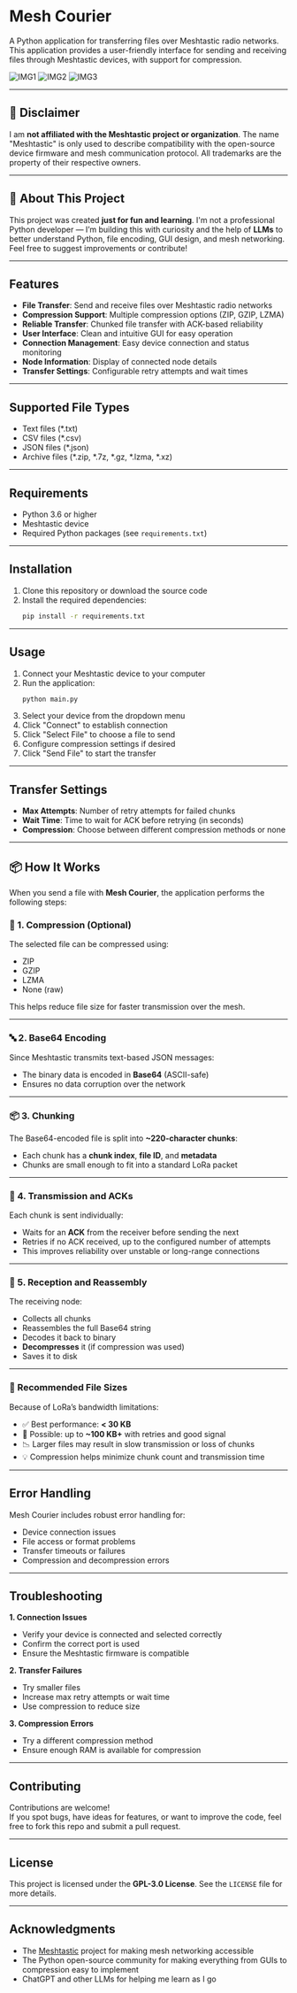 
# Mesh Courier

A Python application for transferring files over Meshtastic radio networks. This application provides a user-friendly interface for sending and receiving files through Meshtastic devices, with support for compression.

![IMG1](screenshots/img3.png)
![IMG2](screenshots/img2.png)
![IMG3](screenshots/img4.png)

---

## 🚧 Disclaimer

I am **not affiliated with the Meshtastic project or organization**. The name "Meshtastic" is only used to describe compatibility with the open-source device firmware and mesh communication protocol. All trademarks are the property of their respective owners.

---

## 🙋 About This Project

This project was created **just for fun and learning**. I'm not a professional Python developer — I’m building this with curiosity and the help of **LLMs** to better understand Python, file encoding, GUI design, and mesh networking. Feel free to suggest improvements or contribute!

---

## Features

- **File Transfer**: Send and receive files over Meshtastic radio networks
- **Compression Support**: Multiple compression options (ZIP, GZIP, LZMA)
- **Reliable Transfer**: Chunked file transfer with ACK-based reliability
- **User Interface**: Clean and intuitive GUI for easy operation
- **Connection Management**: Easy device connection and status monitoring
- **Node Information**: Display of connected node details
- **Transfer Settings**: Configurable retry attempts and wait times

---

## Supported File Types

- Text files (*.txt)
- CSV files (*.csv)
- JSON files (*.json)
- Archive files (*.zip, *.7z, *.gz, *.lzma, *.xz)

---

## Requirements

- Python 3.6 or higher
- Meshtastic device
- Required Python packages (see `requirements.txt`)

---

## Installation

1. Clone this repository or download the source code
2. Install the required dependencies:
   ```bash
   pip install -r requirements.txt
   ```

---

## Usage

1. Connect your Meshtastic device to your computer
2. Run the application:
   ```bash
   python main.py
   ```
3. Select your device from the dropdown menu
4. Click "Connect" to establish connection
5. Click "Select File" to choose a file to send
6. Configure compression settings if desired
7. Click "Send File" to start the transfer

---

## Transfer Settings

- **Max Attempts**: Number of retry attempts for failed chunks
- **Wait Time**: Time to wait for ACK before retrying (in seconds)
- **Compression**: Choose between different compression methods or none

---

## 📦 How It Works

When you send a file with **Mesh Courier**, the application performs the following steps:

### 🔧 1. Compression (Optional)

The selected file can be compressed using:

- ZIP
- GZIP
- LZMA
- None (raw)

This helps reduce file size for faster transmission over the mesh.

---

### 🔤 2. Base64 Encoding

Since Meshtastic transmits text-based JSON messages:

- The binary data is encoded in **Base64** (ASCII-safe)
- Ensures no data corruption over the network

---

### 📦 3. Chunking

The Base64-encoded file is split into **~220-character chunks**:

- Each chunk has a **chunk index**, **file ID**, and **metadata**
- Chunks are small enough to fit into a standard LoRa packet

---

### 📡 4. Transmission and ACKs

Each chunk is sent individually:

- Waits for an **ACK** from the receiver before sending the next
- Retries if no ACK received, up to the configured number of attempts
- This improves reliability over unstable or long-range connections

---

### 🧩 5. Reception and Reassembly

The receiving node:

- Collects all chunks
- Reassembles the full Base64 string
- Decodes it back to binary
- **Decompresses** it (if compression was used)
- Saves it to disk

---

### 📏 Recommended File Sizes

Because of LoRa’s bandwidth limitations:

- ✅ Best performance: **< 30 KB**
- 🔁 Possible: up to **~100 KB+** with retries and good signal
- 📉 Larger files may result in slow transmission or loss of chunks
- 💡 Compression helps minimize chunk count and transmission time

---

## Error Handling

Mesh Courier includes robust error handling for:

- Device connection issues
- File access or format problems
- Transfer timeouts or failures
- Compression and decompression errors

---

## Troubleshooting

**1. Connection Issues**
- Verify your device is connected and selected correctly
- Confirm the correct port is used
- Ensure the Meshtastic firmware is compatible

**2. Transfer Failures**
- Try smaller files
- Increase max retry attempts or wait time
- Use compression to reduce size

**3. Compression Errors**
- Try a different compression method
- Ensure enough RAM is available for compression

---

## Contributing

Contributions are welcome!  
If you spot bugs, have ideas for features, or want to improve the code, feel free to fork this repo and submit a pull request.

---

## License

This project is licensed under the **GPL-3.0 License**. See the `LICENSE` file for more details.

---

## Acknowledgments

- The [Meshtastic](https://meshtastic.org/) project for making mesh networking accessible
- The Python open-source community for making everything from GUIs to compression easy to implement
- ChatGPT and other LLMs for helping me learn as I go
